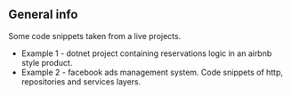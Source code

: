 ## General info

Some code snippets taken from a live projects.

- Example 1 - dotnet project containing reservations logic in an airbnb style product.
- Example 2 - facebook ads management system. Code snippets of http, repositories and services layers.
